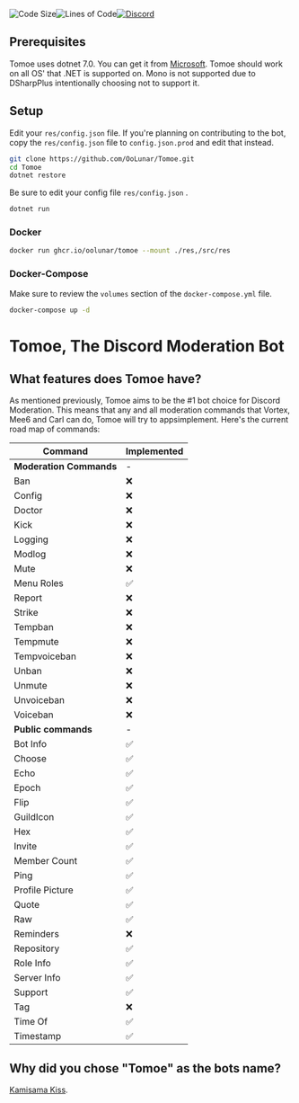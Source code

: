 ![Code Size](https://img.shields.io/github/languages/code-size/OoLunar/Tomoe?style=for-the-badge&logo=appveyor&color=blueviolet&logo=none)![Lines of Code](https://img.shields.io/tokei/lines/github/OoLunar/Tomoe?style=for-the-badge&logo=appveyor&color=blueviolet&label=Total%20Lines%20of%20Code&logo=none)[![Discord](https://img.shields.io/discord/832354798153236510?style=for-the-badge&color=blueviolet&label=Chat%20On%20Discord&logo=discord)](https://discord.gg/5gm3pUt8Fg)

## Prerequisites

Tomoe uses dotnet 7.0. You can get it from [Microsoft](https://dotnet.microsoft.com/download/dotnet/7.0). Tomoe should work on all OS' that .NET is supported on. Mono is not supported due to DSharpPlus intentionally choosing not to support it.

## Setup
Edit your `res/config.json` file. If you're planning on contributing to the bot, copy the `res/config.json` file to `config.json.prod` and edit that instead.

``` bash
git clone https://github.com/OoLunar/Tomoe.git
cd Tomoe
dotnet restore
```

Be sure to edit your config file `res/config.json` .

``` bash
dotnet run
```

### Docker

``` bash
docker run ghcr.io/oolunar/tomoe --mount ./res,/src/res
```

### Docker-Compose

Make sure to review the `volumes` section of the `docker-compose.yml` file.

``` bash
docker-compose up -d
```

# Tomoe, The Discord Moderation Bot

## What features does Tomoe have?

As mentioned previously, Tomoe aims to be the #1 bot choice for Discord Moderation. This means that any and all moderation commands that Vortex, Mee6 and Carl can do, Tomoe will try to appsimplement. Here's the current road map of commands:

| Command                 | Implemented  |
|------------------------ |--------------|
| **Moderation Commands** | -            |
| Ban                     | ❌           |
| Config                  | ❌           |
| Doctor                  | ❌           |
| Kick                    | ❌           |
| Logging                 | ❌           |
| Modlog                  | ❌           |
| Mute                    | ❌           |
| Menu Roles              | ✅           |
| Report                  | ❌           |
| Strike                  | ❌           |
| Tempban                 | ❌           |
| Tempmute                | ❌           |
| Tempvoiceban            | ❌           |
| Unban                   | ❌           |
| Unmute                  | ❌           |
| Unvoiceban              | ❌           |
| Voiceban                | ❌           |
| **Public commands**     | -            |
| Bot Info                | ✅           |
| Choose                  | ✅           |
| Echo                    | ✅           |
| Epoch                   | ✅           |
| Flip                    | ✅           |
| GuildIcon               | ✅           |
| Hex                     | ✅           |
| Invite                  | ✅           |
| Member Count            | ✅           |
| Ping                    | ✅           |
| Profile Picture         | ✅           |
| Quote                   | ✅           |
| Raw                     | ✅           |
| Reminders               | ❌           |
| Repository              | ✅           |
| Role Info               | ✅           |
| Server Info             | ✅           |
| Support                 | ✅           |
| Tag                     | ❌           |
| Time Of                 | ✅           |
| Timestamp               | ✅           |


## Why did you chose "Tomoe" as the bots name?

[Kamisama Kiss](https://www.funimation.com/shows/kamisama-kiss/).
